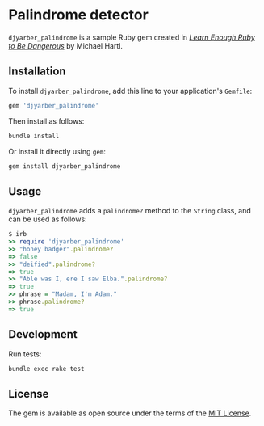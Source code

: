 # Palindrome detector

`djyarber_palindrome` is a sample Ruby gem created in [*Learn Enough Ruby to Be Dangerous*](https://www.learnenough.com/ruby-tutorial) by Michael Hartl.

## Installation

To install `djyarber_palindrome`, add this line to your application's `Gemfile`:

```sh
gem 'djyarber_palindrome'
```

Then install as follows:

```sh
bundle install
```

Or install it directly using `gem`:

```sh
gem install djyarber_palindrome
```

## Usage

`djyarber_palindrome` adds a `palindrome?` method to the `String` class, and can be used as follows:

```ruby
$ irb
>> require 'djyarber_palindrome'
>> "honey badger".palindrome?
=> false
>> "deified".palindrome?
=> true
>> "Able was I, ere I saw Elba.".palindrome?
=> true
>> phrase = "Madam, I'm Adam."
>> phrase.palindrome?
=> true
```

## Development

Run tests:

```sh
bundle exec rake test
```

## License

The gem is available as open source under the terms of the [MIT License](https://opensource.org/licenses/MIT).
